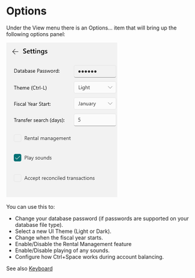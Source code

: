 # Options

Under the View menu there is an Options… item that will bring up the following options panel:

![](../Images/Options.png)

You can use this to:

* Change your database password (if passwords are supported on your database file type).
* Select a new UI Theme (Light or Dark).
* Change when the fiscal year starts.
* Enable/Disable the Rental Management feature
* Enable/Disable playing of any sounds.
* Configure how Ctrl+Space works during account balancing.


See also [Keyboard](Keyboard.md)
